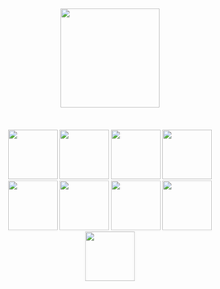 <br>
<p align="center">
<img src="https://media.giphy.com/media/Qs1HLJYCcNgUP1Zd5Z/giphy.webp" width="200">
</p>
<br>
<p align="center">
  <img src="https://media3.giphy.com/media/ln7z2eWriiQAllfVcn/200w.webp" width="100">
  <img src="https://media.giphy.com/media/XAxylRMCdpbEWUAvr8/giphy.webp" width="100">
  <img src="https://media.giphy.com/media/fsEaZldNC8A1PJ3mwp/giphy.webp" width="100">
  <img src="https://i.giphy.com/media/LMt9638dO8dftAjtco/200.webp" width="100">
  <img src="https://i.giphy.com/media/VgGthkhUvGgOit7Y9i/200.webp" width="100">
  <img src="https://media3.giphy.com/media/kdFc8fubgS31b8DsVu/giphy.webp" width="100">
  <img src="https://i.giphy.com/media/KzJkzjggfGN5Py6nkT/200.webp" width="100">
  <img src="https://i.giphy.com/media/IdyAQJVN2kVPNUrojM/200.webp" width="100">
  <img src="https://media.giphy.com/media/UWt0rhp21JgLwoeFQP/giphy.webp" width="100">
</p>
<br>
<br>
<br>
<br>
<br>
<br>
<br>
<br>
<br>
